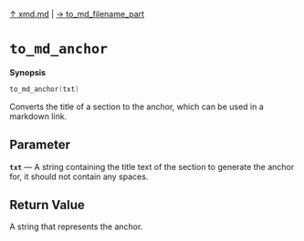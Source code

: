 [&#8593; xmd.md](xmd.md) | [&#8594; to_md_filename_part](xmd--to_md_filename_part.md)
# `to_md_anchor`
**Synopsis**

```cpp
to_md_anchor(txt)
```

Converts the title of a section to the anchor, which can be used in a markdown link.


## Parameter
**`txt`** &#8213; A string containing the title text of the section to generate the anchor for, it should not contain any spaces.  
## Return Value

A string that represents the anchor.



